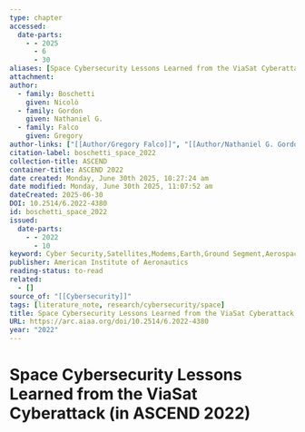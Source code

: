 ```yaml
---
type: chapter
accessed:
  date-parts:
    - - 2025
      - 6
      - 30
aliases: [Space Cybersecurity Lessons Learned from the ViaSat Cyberattack]
attachment: 
author:
  - family: Boschetti
    given: Nicolò
  - family: Gordon
    given: Nathaniel G.
  - family: Falco
    given: Gregory
author-links: ["[[Author/Gregory Falco]]", "[[Author/Nathaniel G. Gordon]]", "[[Author/Nicolò Boschetti]]"]
citation-label: boschetti_space_2022
collection-title: ASCEND
container-title: ASCEND 2022
date created: Monday, June 30th 2025, 10:27:24 am
date modified: Monday, June 30th 2025, 11:07:52 am
dateCreated: 2025-06-30
DOI: 10.2514/6.2022-4380
id: boschetti_space_2022
issued:
  date-parts:
    - - 2022
      - 10
keyword: Cyber Security,Satellites,Modems,Earth,Ground Segment,Aerospace Organizations,Military Operations,Wind Turbine,Aerospace Company,Satellite Communication System
publisher: American Institute of Aeronautics
reading-status: to-read
related:
  - []
source_of: "[[Cybersecurity]]"
tags: [literature_note, research/cybersecurity/space]
title: Space Cybersecurity Lessons Learned from the ViaSat Cyberattack
URL: https://arc.aiaa.org/doi/10.2514/6.2022-4380
year: "2022"
---
```


# Space Cybersecurity Lessons Learned from the ViaSat Cyberattack (in ASCEND 2022)